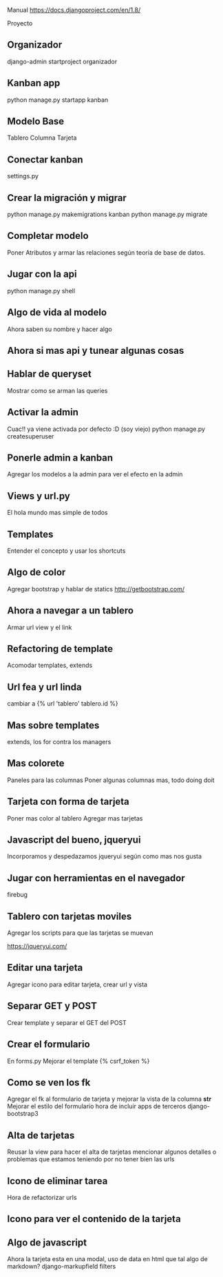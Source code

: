 ﻿
Manual
https://docs.djangoproject.com/en/1.8/

Proyecto

Organizador
-----------
django-admin startproject organizador

Kanban app
----------
python manage.py startapp kanban

Modelo Base
-----------

Tablero
Columna
Tarjeta

Conectar kanban
---------------
settings.py

Crear la migración y migrar
---------------------------
python manage.py makemigrations kanban
python manage.py migrate

Completar modelo
----------------
Poner Atributos y armar las relaciones según teoría de base de datos.

Jugar con la api
----------------
python manage.py shell

Algo de vida al modelo
----------------------
Ahora saben su nombre y hacer algo

Ahora si mas api y tunear algunas cosas
---------------------------------------

Hablar de queryset
------------------
Mostrar como se arman las queries

Activar la admin
----------------
Cuac!! ya viene activada por defecto :D (soy viejo)
python manage.py createsuperuser

Ponerle admin a kanban
----------------------
Agregar los modelos a la admin para ver el efecto en la admin

Views y url.py
--------------
El hola mundo mas simple de todos

Templates
---------
Entender el concepto y usar los shortcuts

Algo de color
-------------
Agregar bootstrap y hablar de statics
http://getbootstrap.com/

Ahora a navegar a un tablero
----------------------------
Armar url view y el link

Refactoring de template
-----------------------
Acomodar templates, extends

Url fea y url linda
-------------------
cambiar a {% url 'tablero' tablero.id %}

Mas sobre templates
-------------------
extends, los for contra los managers

Mas colorete
------------
Paneles para las columnas
Poner algunas columnas mas, todo doing doit

Tarjeta con forma de tarjeta
----------------------------
Poner mas color al tablero
Agregar mas tarjetas

Javascript del bueno, jqueryui
------------------------------
Incorporamos y despedazamos jqueryui según como mas nos gusta

Jugar con herramientas en el navegador
--------------------------------------
firebug

Tablero con tarjetas moviles
----------------------------
Agregar los scripts para que las tarjetas se muevan

https://jqueryui.com/

Editar una tarjeta
------------------
Agregar icono para editar tarjeta, crear url y vista

Separar GET y POST
------------------
Crear template y separar el GET del POST

Crear el formulario
-------------------
En forms.py
Mejorar el template
{% csrf_token %}

Como se ven los fk
------------------
Agregar el fk al formulario de tarjeta y mejorar la vista de la columna __str__
Mejorar el estilo del formulario hora de incluir apps de terceros
django-bootstrap3

Alta de tarjetas
----------------
Reusar la view para hacer el alta de tarjetas
mencionar algunos detalles o problemas que estamos teniendo por no tener bien las urls

Icono de eliminar tarea
-----------------------
Hora de refactorizar urls

Icono para ver el contenido de la tarjeta
-----------------------------------------

Algo de javascript
------------------
Ahora la tarjeta esta en una modal, uso de data en html
que tal algo de markdown?  django-markupfield filters






